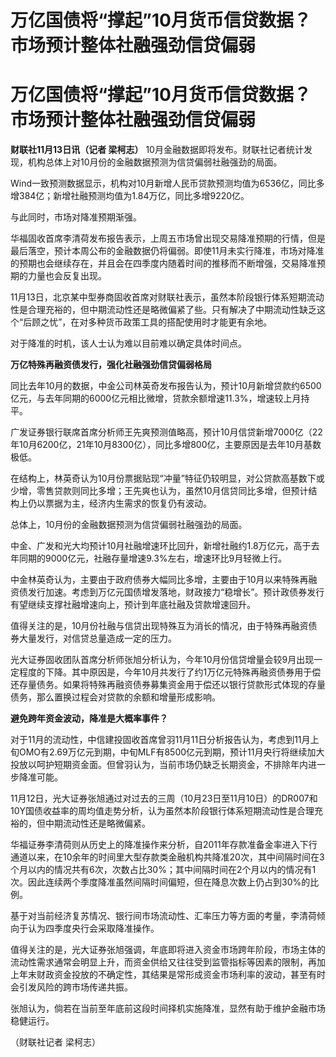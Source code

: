 # 万亿国债将“撑起”10月货币信贷数据？市场预计整体社融强劲信贷偏弱

# 万亿国债将“撑起”10月货币信贷数据？市场预计整体社融强劲信贷偏弱

**财联社11月13日讯（记者 梁柯志）** 10月金融数据即将发布。财联社记者统计发现，机构总体上对10月份的金融数据预测为信贷偏弱社融强劲的局面。

Wind一致预测数据显示，机构对10月新增人民币贷款预测均值为6536亿，同比多增384亿；新增社融预测均值为1.84万亿，同比多增9220亿。

与此同时，市场对降准预期渐强。

华福固收首席李清荷发布报告表示，上周五市场曾出现交易降准预期的行情，但是最后落空，预计本周公布的金融数据仍将偏弱。即使11月未实行降准，市场对降准的预期也会继续存在，并且会在四季度内随着时间的推移而不断增强，交易降准预期的力量也会反复出现。

11月13日，北京某中型券商固收首席对财联社表示，虽然本阶段银行体系短期流动性是合理充裕的，但中期流动性还是略微偏紧了些。只有解决了中期流动性缺乏这个“后顾之忧”，在对多种货币政策工具的搭配使用时才能更有余地。

对于降准的时机，该人士认为难以目前难以确定具体时间点。

**万亿特殊再融资债发行，强化社融强劲信贷偏弱格局**

同比去年10月的数据，中金公司林英奇发布报告认为，预计10月新增贷款约6500亿元，与去年同期的6000亿元相比微增，贷款余额增速11.3%，增速较上月持平。

广发证券银行联席首席分析师王先爽预测值略高，预计10月信贷新增7000亿（22年10月6200亿，21年10月8300亿），同比多增800亿，主要原因是去年10月基数极低。

在结构上，林英奇认为10月份票据贴现“冲量”特征仍较明显，对公贷款高基数下或少增，零售贷款则同比多增；王先爽也认为，虽然10月信贷同比多增，但预计结构上仍以票据为主，经济内生需求的恢复仍有波动。

总体上，10月份的金融数据预测为信贷偏弱社融强劲的局面。

中金、广发和光大均预计10月社融增速环比回升，新增社融约1.8万亿元，高于去年同期的9000亿元，社融存量增速9.3%左右，增速环比9月轻微上行。

中金林英奇认为，主要由于政府债券大幅同比多增，主要由于10月以来特殊再融资债发行加速。考虑到万亿元国债增发落地，财政接力“稳增长”。预计政债券发行有望继续支撑社融增速向上，预计到年底社融及贷款增速回升。

值得关注的是，10月份社融与信贷出现特殊互为消长的情况，由于特殊再融资债券大量发行，对信贷总量造成一定的压力。

光大证券固收团队首席分析师张旭分析认为，今年10月份信贷增量会较9月出现一定程度的下降。其中原因是，今年10月共发行了约1万亿元特殊再融资债券用于偿还存量债务。如果将特殊再融资债券募集资金用于偿还以银行贷款形式体现的存量债务，那么置换过程会对贷款的余额和增量形成影响。

**避免跨年资金波动，降准是大概率事件？**

对于11月的流动性，中信建投固收首席曾羽11月11日分析报告认为，考虑到11月上旬OMO有2.69万亿元到期，中旬MLF有8500亿元到期，预计11月央行将继续加大投放以呵护短期资金面。但曾羽认为，当前市场仍缺乏长期资金，不排除年内进一步降准可能。

11月12日，光大证券张旭通过对过去的三周（10月23日至11月10日）的DR007和10Y国债收益率的周均值走势分析，认为虽然本阶段银行体系短期流动性是合理充裕的，但中期流动性还是略微偏紧。

华福证券李清荷则从历史上的降准操作来分析，自2011年存款准备金率进入下行通道以来，在10余年的时间里大型存款类金融机构共降准20次，其中间隔时间在3个月以内的情况共有6次，次数占比30%；其中间隔时间在2个月以内的情况有1次。因此连续两个季度降准虽然间隔时间偏短，但在降息次数上仍占到30%的比例。

基于对当前经济复苏情况、银行间市场流动性、汇率压力等方面的考量，李清荷倾向于认为四季度央行会采取降准操作。

值得关注的是，光大证券张旭强调，年底即将进入资金市场跨年阶段，市场主体的流动性需求通常会明显上升，而资金供给又往往受到监管指标等因素的限制，再加上年末财政资金投放的不确定性，其结果是常形成资金市场利率的波动，甚至有时会引发风险的跨市场传递共振。

张旭认为，倘若在当前至年底前这段时间择机实施降准，显然有助于维护金融市场稳健运行。

（财联社记者 梁柯志）

